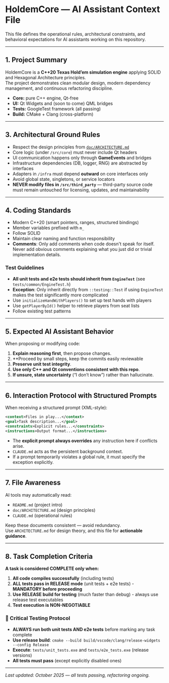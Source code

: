 # HoldemCore — AI Assistant Context File

This file defines the operational rules, architectural constraints, and behavioral expectations for AI assistants working on this repository.

---

## 1. Project Summary

HoldemCore is a **C++20 Texas Hold’em simulation engine** applying SOLID and Hexagonal Architecture principles.  
The project demonstrates clean modular design, modern dependency management, and continuous refactoring discipline.

- **Core:** pure C++ engine, Qt-free
- **UI:** Qt Widgets and (soon to come) QML bridges
- **Tests:** GoogleTest framework (all passing)
- **Build:** CMake + Clang (cross-platform)

---

## 3. Architectural Ground Rules

- Respect the design principles from [`doc/ARCHITECTURE.md`](doc/ARCHITECTURE.md)
- Core logic (under `/src/core`) must never include Qt headers
- UI communication happens only through **GameEvents** and bridges
- Infrastructure dependencies (DB, logger, RNG) are abstracted by interfaces
- Adapters in `/infra` must depend **outward** on core interfaces only
- Avoid global state, singletons, or service locators
- **NEVER modify files in `/src/third_party`** — third-party source code must remain untouched for licensing, updates, and maintainability

---

## 4. Coding Standards

- Modern C++20 (smart pointers, ranges, structured bindings)
- Member variables prefixed with `m_`
- Follow SOLID
- Maintain clear naming and function responsibility
- **Comments**: Only add comments when code doesn't speak for itself. Never add obvious comments explaining what you just did or trivial implementation details.

### Test Guidelines

- **All unit tests and e2e tests should inherit from `EngineTest`** (see `tests/common/EngineTest.h`)
- **Exception**: Only inherit directly from `::testing::Test` if using `EngineTest` makes the test significantly more complicated
- Use `initializeHandWithPlayers()` to set up test hands with players
- Use `getPlayerById()` helper to retrieve players from seat lists
- Follow existing test patterns

---

## 5. Expected AI Assistant Behavior

When proposing or modifying code:
1. **Explain reasoning first**, then propose changes.
2. **Proceed by small steps, keep the commits easily reviewable
3. **Preserve unit test integrity**.
4. **Use only C++ and Qt conventions consistent with this repo**.
5. **If unsure, state uncertainty** (“I don’t know”) rather than hallucinate.

---

## 6. Interaction Protocol with Structured Prompts

When receiving a structured prompt (XML-style):

```xml
<context>Files in play...</context>
<goal>Task description...</goal>
<constraints>Explicit rules...</constraints>
<instructions>Output format...</instructions>
```

- The **explicit prompt always overrides** any instruction here if conflicts arise.  
- `CLAUDE.md` acts as the persistent background context.  
- If a prompt temporarily violates a global rule, it must specify the exception explicitly.

---

## 7. File Awareness

AI tools may automatically read:
- `README.md` (project intro)
- `doc/ARCHITECTURE.md` (design principles)
- `CLAUDE.md` (operational rules)

Keep these documents consistent — avoid redundancy.  
Use `ARCHITECTURE.md` for design theory, and this file for **actionable guidance**.

---

## 8. Task Completion Criteria

**A task is considered COMPLETE only when:**
1. **All code compiles successfully** (including tests)
2. **ALL tests pass in RELEASE mode** (unit tests + e2e tests) - **MANDATORY before proceeding**
3. **Use RELEASE build for testing** (much faster than debug) - always use release test executables
4. **Test execution is NON-NEGOTIABLE** 

### 🚨 Critical Testing Protocol
- **ALWAYS run both unit tests AND e2e tests** before marking any task complete
- **Use release build**: `cmake --build build/vscode/clang/release-widgets --config Release`
- **Execute**: `tests/unit_tests.exe` and `tests/e2e_tests.exe` (release versions)
- **All tests must pass** (except explicitly disabled ones) 


---

*Last updated: October 2025 — all tests passing, refactoring ongoing.*
